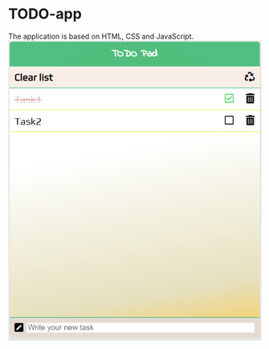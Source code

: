 # TODO-app
The application is based on HTML, CSS and JavaScript.
![alt text](https://github.com/Oleksandr-Savchuk/TODO-app/blob/main/img/App_pic.png)
